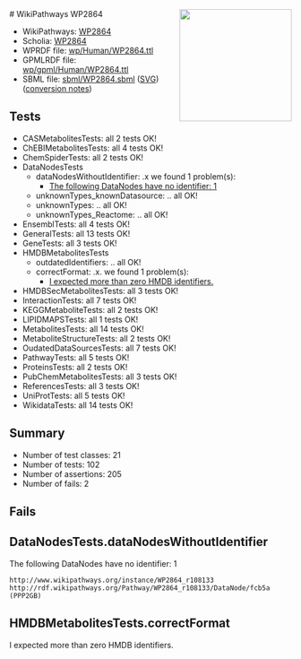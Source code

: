 <img style="float: right; width: 200px" src="../logo.png" />
# WikiPathways WP2864

* WikiPathways: [WP2864](https://identifiers.org/wikipathways:WP2864)
* Scholia: [WP2864](https://scholia.toolforge.org/wikipathways/WP2864)
* WPRDF file: [wp/Human/WP2864.ttl](../wp/Human/WP2864.ttl)
* GPMLRDF file: [wp/gpml/Human/WP2864.ttl](../wp/gpml/Human/WP2864.ttl)
* SBML file: [sbml/WP2864.sbml](../sbml/WP2864.sbml) ([SVG](../sbml/WP2864.svg)) ([conversion notes](../sbml/WP2864.txt))

## Tests
* CASMetabolitesTests: all 2 tests OK!
* ChEBIMetabolitesTests: all 4 tests OK!
* ChemSpiderTests: all 2 tests OK!
* DataNodesTests
    * dataNodesWithoutIdentifier: .x we found 1 problem(s):
        * [The following DataNodes have no identifier: 1](#d2d32fa0)
    * unknownTypes_knownDatasource: .. all OK!
    * unknownTypes: .. all OK!
    * unknownTypes_Reactome: .. all OK!
* EnsemblTests: all 4 tests OK!
* GeneralTests: all 13 tests OK!
* GeneTests: all 3 tests OK!
* HMDBMetabolitesTests
    * outdatedIdentifiers: .. all OK!
    * correctFormat: .x. we found 1 problem(s):
        * [I expected more than zero HMDB identifiers.](#ad154c1e)
* HMDBSecMetabolitesTests: all 3 tests OK!
* InteractionTests: all 7 tests OK!
* KEGGMetaboliteTests: all 2 tests OK!
* LIPIDMAPSTests: all 1 tests OK!
* MetabolitesTests: all 14 tests OK!
* MetaboliteStructureTests: all 2 tests OK!
* OudatedDataSourcesTests: all 7 tests OK!
* PathwayTests: all 5 tests OK!
* ProteinsTests: all 2 tests OK!
* PubChemMetabolitesTests: all 3 tests OK!
* ReferencesTests: all 3 tests OK!
* UniProtTests: all 5 tests OK!
* WikidataTests: all 14 tests OK!


## Summary

* Number of test classes: 21
* Number of tests: 102
* Number of assertions: 205
* Number of fails: 2

## Fails

<a name="d2d32fa0" />

## DataNodesTests.dataNodesWithoutIdentifier

The following DataNodes have no identifier: 1
```
http://www.wikipathways.org/instance/WP2864_r108133 http://rdf.wikipathways.org/Pathway/WP2864_r108133/DataNode/fcb5a (PPP2GB)
```

<a name="ad154c1e" />

## HMDBMetabolitesTests.correctFormat

I expected more than zero HMDB identifiers.
